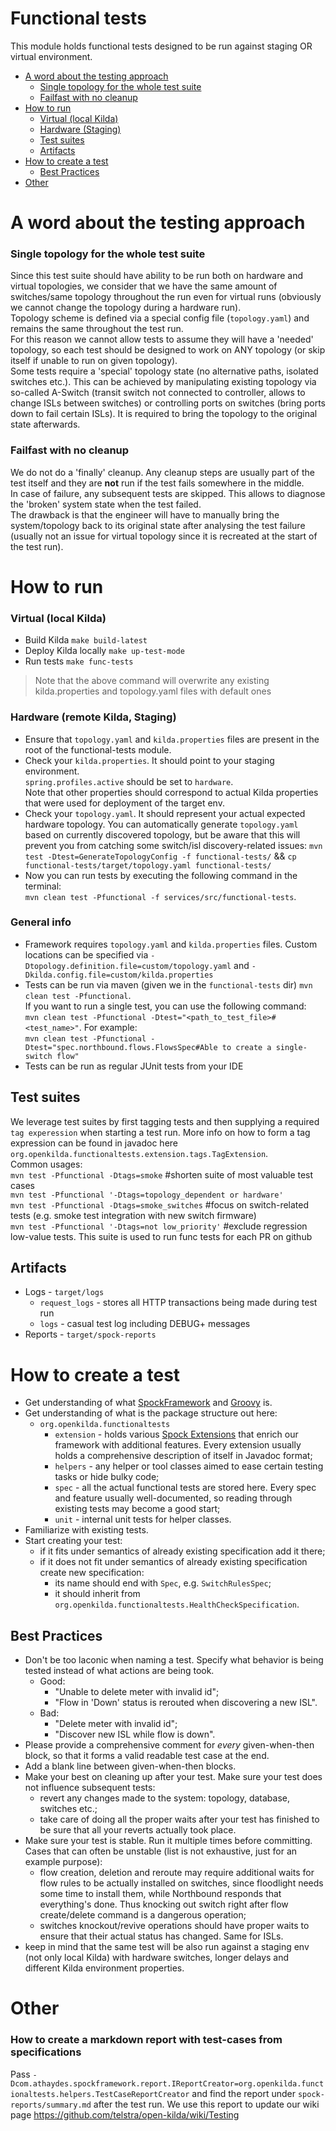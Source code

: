 # Functional tests
This module holds functional tests designed to be run against staging OR virtual environment.
- [A word about the testing approach](#a-word-about-the-testing-approach)
  - [Single topology for the whole test suite](#single-topology-for-the-whole-test-suite)
  - [Failfast with no cleanup](#failfast-with-no-cleanup)
- [How to run](#how-to-run)
	- [Virtual (local Kilda)](#virtual-local-kilda)
	- [Hardware (Staging)](#hardware-remote-kilda-staging)
	- [Test suites](#test-suites)
	- [Artifacts](#artifacts)
- [How to create a test](#how-to-create-a-test)
	- [Best Practices](#best-practices)
- [Other](#other)

# A word about the testing approach
### Single topology for the whole test suite
Since this test suite should have ability to be run both on hardware and virtual topologies,
we consider that we have the same amount of switches/same topology throughout the run even
for virtual runs (obviously we cannot change the topology during a hardware run).  
Topology scheme is defined via a special config file (`topology.yaml`) and remains the same throughout
the test run.  
For this reason we cannot allow tests to assume they will have a 'needed' topology, so each
test should be designed to work on ANY topology (or skip itself if unable to run on given topology).  
Some tests require a 'special' topology state (no alternative paths, isolated switches etc.).
This can be achieved by manipulating existing topology via so-called A-Switch (transit switch not
connected to controller, allows to change ISLs between switches) or controlling ports on
switches (bring ports down to fail certain ISLs).
It is required to bring the topology to the original state afterwards.

### Failfast with no cleanup
We do not do a 'finally' cleanup. Any cleanup steps are usually part of the test itself and they
are **not** run if the test fails somewhere in the middle.  
In case of failure, any subsequent tests are skipped. This allows to diagnose the 'broken' system state when the test failed.  
The drawback is that the engineer will have to manually bring the system/topology back to its original
state after analysing the test failure (usually not an issue for virtual topology since it is
recreated at the start of the test run).  

# How to run
### Virtual (local Kilda)
- Build Kilda `make build-latest`
- Deploy Kilda locally `make up-test-mode`
- Run tests `make func-tests`
> Note that the above command will overwrite any existing kilda.properties and topology.yaml 
files with default ones

### Hardware (remote Kilda, Staging)
- Ensure that `topology.yaml` and
`kilda.properties` files are present in the root of the functional-tests module.
- Check your `kilda.properties`. It should point to your staging environment.  
`spring.profiles.active` should be set to `hardware`.  
Note that other properties should 
correspond to actual Kilda properties that were used for deployment of the target env.
- Check your `topology.yaml`. It should represent your actual expected hardware topology. You can automatically generate 
`topology.yaml` based on currently discovered topology, but be aware that this will prevent you from catching
some switch/isl discovery-related issues: `mvn test -Dtest=GenerateTopologyConfig -f functional-tests/` && `cp functional-tests/target/topology.yaml functional-tests/`
- Now you can run tests by executing the following command in the terminal:  
`mvn clean test -Pfunctional -f services/src/functional-tests`.

### General info
- Framework requires `topology.yaml` and `kilda.properties` files. Custom locations can be specified via
`-Dtopology.definition.file=custom/topology.yaml` and `-Dkilda.config.file=custom/kilda.properties`
- Tests can be run via maven (given we in the `functional-tests` dir) 
`mvn clean test -Pfunctional`.  
If you want to run a single test, you can use the following command:  
`mvn clean test -Pfunctional -Dtest="<path_to_test_file>#<test_name>"`.
For example:  
`mvn clean test -Pfunctional -Dtest="spec.northbound.flows.FlowsSpec#Able to create a single-switch flow"`
- Tests can be run as regular JUnit tests from your IDE

## Test suites
We leverage test suites by first tagging tests and then supplying a required `tag experession` when starting a test run.
More info on how to form a tag expression can be found in javadoc here `org.openkilda.functionaltests.extension.tags.TagExtension`.  
Common usages:  
`mvn test -Pfunctional -Dtags=smoke` #shorten suite of most valuable test cases  
`mvn test -Pfunctional '-Dtags=topology_dependent or hardware'`   
`mvn test -Pfunctional -Dtags=smoke_switches` #focus on switch-related tests (e.g. smoke test integration with new switch firmware)  
`mvn test -Pfunctional '-Dtags=not low_priority'` #exclude regression low-value tests. This suite is used to run
func tests for each PR on github 

## Artifacts
* Logs - ```target/logs```
  * `request_logs` - stores all HTTP transactions being made during test run
  * `logs` - casual test log including DEBUG+ messages
* Reports - ```target/spock-reports```

# How to create a test
- Get understanding of what [SpockFramework](http://spockframework.org/) and [Groovy](http://groovy-lang.org/) is.
- Get understanding of what is the package structure out here:
  - `org.openkilda.functionaltests`
    - `extension` - holds various [Spock Extensions](http://spockframework.org/spock/docs/1.1/extensions.html)
    that enrich our framework with additional features. Every extension usually holds a comprehensive description
    of itself in Javadoc format;
    - `helpers` - any helper or tool classes aimed to ease certain testing tasks or hide bulky code;
    - `spec` - all the actual functional tests are stored here. Every spec and feature usually well-documented, so reading through existing tests may become a good start;
    - `unit` - internal unit tests for helper classes.
- Familiarize with existing tests.
- Start creating your test:
  - if it fits under semantics of already existing specification add it there;
  - if it does not fit under semantics of already existing specification create new specification:
    - its name should end with `Spec`, e.g. `SwitchRulesSpec`;
    - it should inherit from `org.openkilda.functionaltests.HealthCheckSpecification`.

## Best Practices
- Don't be too laconic when naming a test. Specify what behavior is being tested instead
of what actions are being took.  
  - Good:
    - "Unable to delete meter with invalid id";
    - "Flow in 'Down' status is rerouted when discovering a new ISL".
  - Bad:
    - "Delete meter with invalid id";
    - "Discover new ISL while flow is down".
- Please provide a comprehensive comment for *every* given-when-then block, so that it forms a valid readable
test case at the end.
- Add a blank line between given-when-then blocks.
- Make your best on cleaning up after your test. Make sure your test does not influence subsequent tests:
  - revert any changes made to the system: topology, database, switches etc.;
  - take care of doing all the proper waits after your test has finished to be sure that all your reverts actually took
  place.
- Make sure your test is stable. Run it multiple times before committing. Cases that can often be unstable
(list is not exhaustive, just for an example purpose):
  - flow creation, deletion and reroute may require additional waits for flow rules to be actually installed
  on switches, since floodlight needs some time to install them, while Northbound responds that everything's done.
  Thus knocking out switch right after flow create/delete command is a dangerous operation;
  - switches knockout/revive operations should have proper waits to ensure that their actual status has changed.
  Same for ISLs.
- keep in mind that the same test will be also run against a staging env (not only local Kilda) with hardware switches, longer delays and different Kilda environment properties.

# Other
### How to create a markdown report with test-cases from specifications
Pass `-Dcom.athaydes.spockframework.report.IReportCreator=org.openkilda.functionaltests.helpers.TestCaseReportCreator`
and find the report under `spock-reports/summary.md` after the test run. We use this report to update our wiki page
https://github.com/telstra/open-kilda/wiki/Testing 

